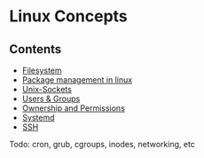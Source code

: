 # Linux Concepts

## Contents

* [Filesystem](https://github.com/Arp-G/linux-love/blob/master/linux-concepts/filesystem.md)
* [Package management in linux](https://github.com/Arp-G/linux-love/blob/master/linux-concepts/package-management.md)
* [Unix-Sockets](https://github.com/Arp-G/linux-love/blob/master/linux-concepts/unix-sockets.md)
* [Users & Groups](https://github.com/Arp-G/linux-love/blob/master/linux-concepts/user-and-groups.md)
* [Ownership and Permissions](https://github.com/Arp-G/linux-love/blob/master/linux-concepts/ownership-and-permissions.md)
* [Systemd](https://github.com/Arp-G/linux-love/blob/master/linux-concepts/systemd.md)
* [SSH](https://github.com/Arp-G/linux-love/blob/master/linux-concepts/ssh.md)

Todo:
cron, grub, cgroups, inodes, networking, etc
